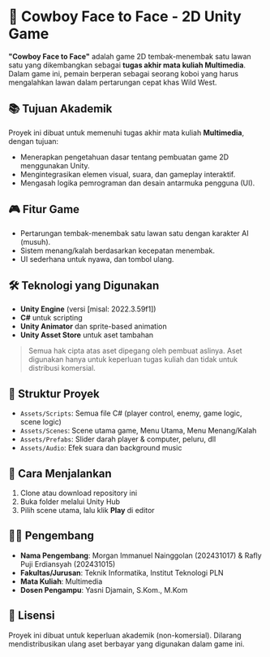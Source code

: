 # 🤠 Cowboy Face to Face - 2D Unity Game

**"Cowboy Face to Face"** adalah game 2D tembak-menembak satu lawan satu yang dikembangkan sebagai **tugas akhir mata kuliah Multimedia**. Dalam game ini, pemain berperan sebagai seorang koboi yang harus mengalahkan lawan dalam pertarungan cepat khas Wild West.

## 📚 Tujuan Akademik
Proyek ini dibuat untuk memenuhi tugas akhir mata kuliah **Multimedia**, dengan tujuan:
- Menerapkan pengetahuan dasar tentang pembuatan game 2D menggunakan Unity.
- Mengintegrasikan elemen visual, suara, dan gameplay interaktif.
- Mengasah logika pemrograman dan desain antarmuka pengguna (UI).

## 🎮 Fitur Game
- Pertarungan tembak-menembak satu lawan satu dengan karakter AI (musuh).
- Sistem menang/kalah berdasarkan kecepatan menembak.
- UI sederhana untuk nyawa, dan tombol ulang.

## 🛠️ Teknologi yang Digunakan
- **Unity Engine** (versi [misal: 2022.3.59f1])
- **C#** untuk scripting
- **Unity Animator** dan sprite-based animation
- **Unity Asset Store** untuk aset tambahan

> Semua hak cipta atas aset dipegang oleh pembuat aslinya. Aset digunakan hanya untuk keperluan tugas kuliah dan tidak untuk distribusi komersial.

## 📂 Struktur Proyek
- `Assets/Scripts`: Semua file C# (player control, enemy, game logic, scene logic)
- `Assets/Scenes`: Scene utama game, Menu Utama, Menu Menang/Kalah
- `Assets/Prefabs`: Slider darah player & computer, peluru, dll
- `Assets/Audio`: Efek suara dan background music

## 🚀 Cara Menjalankan
1. Clone atau download repository ini
2. Buka folder melalui Unity Hub
3. Pilih scene utama, lalu klik **Play** di editor

## 👨‍💻 Pengembang
- **Nama Pengembang**: Morgan Immanuel Nainggolan (202431017) & Rafly Puji Erdiansyah (202431015)
- **Fakultas/Jurusan**: Teknik Informatika, Institut Teknologi PLN
- **Mata Kuliah**: Multimedia
- **Dosen Pengampu**: Yasni Djamain, S.Kom., M.Kom

## 📄 Lisensi
Proyek ini dibuat untuk keperluan akademik (non-komersial). Dilarang mendistribusikan ulang aset berbayar yang digunakan dalam game ini.
